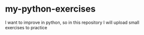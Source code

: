 # my-python-exercises
I want to improve in python, so in this repository I will upload small exercises to practice
